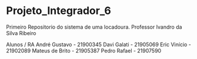 # Projeto_Integrador_6
 Primeiro Repositorio do sistema de uma locadoura.
 Professor Ivandro da Silva Ribeiro

Alunos / RA André Gustavo - 21900345 Davi Galati - 21905069 Eric Vinício - 21902089 Mateus de Brito - 21905387 Pedro Rafael - 21907590